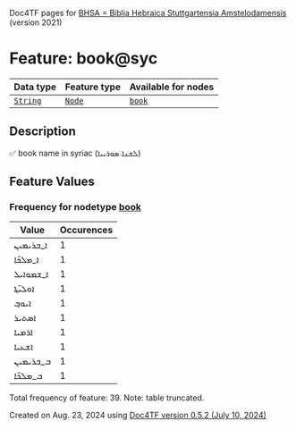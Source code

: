 Doc4TF pages for [BHSA = Biblia Hebraica Stuttgartensia Amstelodamensis](https://github.com/ETCBC/BHSA/tree/master/tf) (version 2021)
# Feature: book@syc
Data type|Feature type|Available for nodes
---|---|---
[`String`](featuresbydatatype.md#string)|[`Node`](featuresbytype.md#node)| [`book`](featuresbynodetype.md#book) 
## Description
✅ book name in syriac (ܠܫܢܐ ܣܘܪܝܝܐ)
## Feature Values
### Frequency for nodetype [book](featuresbynodetype.md#book)
Value|Occurences
---|---
ܐ_ܒܪܝܡܝܢ|1
ܐ_ܡܠܟ̈ܐ|1
ܐ_ܫܡܘܐܝܠ|1
ܐܘܠܝ̈ܬ݂ܐ|1
ܐܝܘܒ݂|1
ܐܣܬܝܪ|1
ܐܪܡܝܐ|1
ܐܫܥܝܐ|1
ܒ_ܒܪܝܡܝܢ|1
ܒ_ܡܠܟ̈ܐ|1

Total frequency of feature: 39. Note: table truncated.
  

Created on Aug. 23, 2024 using [Doc4TF version 0.5.2 (July 10, 2024)](https://github.com/tonyjurg/Doc4TF/blob/main/CreateFeatureDoc.ipynb) 
